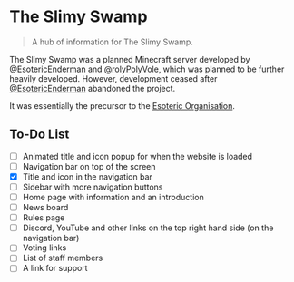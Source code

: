 # The Slimy Swamp

> A hub of information for The Slimy Swamp.

The Slimy Swamp was a planned Minecraft server developed by [@EsotericEnderman](https://github.com/EsotericEnderman) and [@rolyPolyVole](https://github.com/rolyPolyVole), which was planned to be further heavily developed. However, development ceased after [@EsotericEnderman](https://github.com/EsotericEnderman) abandoned the project.

It was essentially the precursor to the [Esoteric Organisation](https://github.com/EsotericOrganisation).

## To-Do List

- [ ] Animated title and icon popup for when the website is loaded
- [ ] Navigation bar on top of the screen
- [X] Title and icon in the navigation bar
- [ ] Sidebar with more navigation buttons
- [ ] Home page with information and an introduction
- [ ] News board
- [ ] Rules page
- [ ] Discord, YouTube and other links on the top right hand side (on the navigation bar)
- [ ] Voting links
- [ ] List of staff members
- [ ] A link for support
